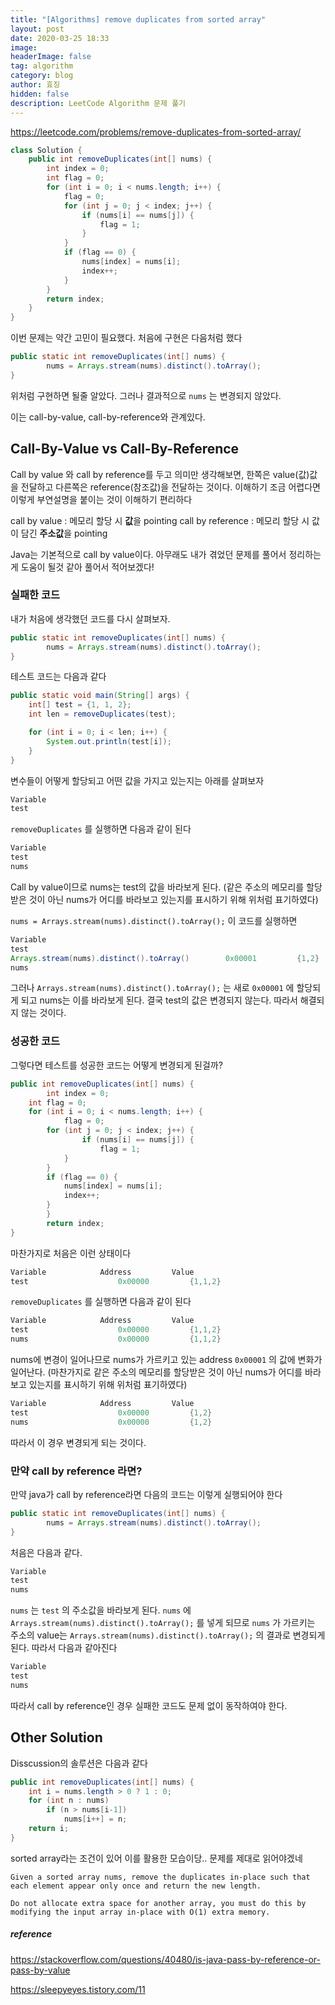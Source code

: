 ```yaml
---
title: "[Algorithms] remove duplicates from sorted array"
layout: post
date: 2020-03-25 18:33
image: 
headerImage: false
tag: algorithm
category: blog
author: 효징
hidden: false
description: LeetCode Algorithm 문제 풀기
---
```


https://leetcode.com/problems/remove-duplicates-from-sorted-array/

~~~java
class Solution {
    public int removeDuplicates(int[] nums) {
        int index = 0;
        int flag = 0;
        for (int i = 0; i < nums.length; i++) {
            flag = 0;
            for (int j = 0; j < index; j++) {
                if (nums[i] == nums[j]) {
                    flag = 1;
                }
            }
            if (flag == 0) {
                nums[index] = nums[i];
                index++;
            }
        }
        return index;
    }
}
~~~



이번 문제는 약간 고민이 필요했다. 처음에 구현은 다음처럼 했다

~~~java
public static int removeDuplicates(int[] nums) {
		nums = Arrays.stream(nums).distinct().toArray();
}
~~~

위처럼 구현하면 될줄 알았다. 그러나 결과적으로 `nums` 는 변경되지 않았다. 

이는 call-by-value, call-by-reference와 관계있다.



## Call-By-Value vs Call-By-Reference

Call by value 와 call by reference를 두고 의미만 생각해보면, 한쪽은 value(값)값을 전달하고 다른쪽은 reference(참조값)을 전달하는 것이다. 이해하기 조금 어렵다면 이렇게 부연설명을 붙이는 것이 이해하기 편리하다

call by value : 메모리 할당 시 **값**을 pointing
call by reference : 메모리 할당 시 값이 담긴 **주소값**을 pointing

Java는 기본적으로 call by value이다. 아무래도 내가 겪었던 문제를 풀어서 정리하는게 도움이 될것 같아 풀어서 적어보겠다!



### 실패한 코드 

내가 처음에 생각했던 코드를 다시 살펴보자. 

~~~java
public static int removeDuplicates(int[] nums) {
		nums = Arrays.stream(nums).distinct().toArray();
}
~~~

테스트 코드는 다음과 같다

```java
public static void main(String[] args) {
    int[] test = {1, 1, 2};
    int len = removeDuplicates(test);

    for (int i = 0; i < len; i++) {
        System.out.println(test[i]);
    }
}
```

변수들이 어떻게 할당되고 어떤 값을 가지고 있는지는 아래를 살펴보자

```java
Variable																		Address			Value
test																				0x00000			{1,1,2}
```

`removeDuplicates` 를 실행하면 다음과 같이 된다

~~~java
Variable																		Address			Value
test																				0x00000			{1,1,2}
nums																				0x00000			{1,1,2}
~~~

Call by value이므로 nums는 test의 값을 바라보게 된다.  (같은 주소의 메모리를 할당받은 것이 아닌 nums가 어디를 바라보고 있는지를 표시하기 위해 위처럼  표기하였다)

`nums = Arrays.stream(nums).distinct().toArray();` 이 코드를 실행하면

~~~java
Variable																		Address			Value
test																				0x00000			{1,1,2}
Arrays.stream(nums).distinct().toArray()		0x00001			{1,2}
nums																				0x00001			{1,2}
~~~

그러나 `Arrays.stream(nums).distinct().toArray();` 는 새로 `0x00001` 에 할당되게 되고 nums는 이를 바라보게 된다. 결국 test의 값은 변경되지 않는다. 따라서 해결되지 않는 것이다.



### 성공한 코드

그렇다면 테스트를 성공한 코드는 어떻게 변경되게 된걸까?

~~~java
public int removeDuplicates(int[] nums) {
		int index = 0;
    int flag = 0;
    for (int i = 0; i < nums.length; i++) {
    		flag = 0;
      	for (int j = 0; j < index; j++) {
      			if (nums[i] == nums[j]) {
            		flag = 1;
            }
        }
        if (flag == 0) {
            nums[index] = nums[i];
            index++;
        }
		}
		return index;
}
~~~

마찬가지로 처음은 이런 상태이다

```java
Variable			Address			Value
test					0x00000			{1,1,2}
```

`removeDuplicates` 를 실행하면 다음과 같이 된다

~~~java
Variable			Address			Value
test					0x00000			{1,1,2}
nums					0x00000			{1,1,2}
~~~

nums에 변경이 일어나므로 nums가 가르키고 있는 address `0x00001` 의 값에 변화가 일어난다. (마찬가지로 같은 주소의 메모리를 할당받은 것이 아닌 nums가 어디를 바라보고 있는지를 표시하기 위해 위처럼  표기하였다)

~~~java
Variable			Address			Value
test					0x00000			{1,2}
nums					0x00000			{1,2}
~~~

따라서 이 경우 변경되게 되는 것이다. 

### 만약 call by reference 라면?

만약 java가 call by reference라면 다음의 코드는 이렇게 실행되어야 한다

~~~java
public static int removeDuplicates(int[] nums) {
		nums = Arrays.stream(nums).distinct().toArray();
}
~~~

처음은 다음과 같다.

~~~java 
Variable																		Address			Value
test																				0x00000			{1,1,2}
nums																				0x00000			{1,1,2}
~~~

`nums` 는 `test` 의 주소값을 바라보게 된다. `nums` 에 `Arrays.stream(nums).distinct().toArray();` 를 넣게 되므로 `nums` 가 가르키는 주소의 value는 `Arrays.stream(nums).distinct().toArray();` 의 결과로 변경되게 된다. 따라서 다음과 같아진다

~~~java
Variable																		Address			Value
test																				0x00000			{1,2}
nums																				0x00000			{1,2}
~~~

따라서 call by reference인 경우 실패한 코드도 문제 없이 동작하여야 한다. 



## Other Solution

Disscussion의 솔루션은 다음과 같다

~~~java
public int removeDuplicates(int[] nums) {
    int i = nums.length > 0 ? 1 : 0;
    for (int n : nums)
        if (n > nums[i-1])
            nums[i++] = n;
    return i;
}
~~~

sorted array라는 조건이 있어 이를 활용한 모습이당.. 문제를 제대로 읽어야겠네

~~~
Given a sorted array nums, remove the duplicates in-place such that each element appear only once and return the new length.

Do not allocate extra space for another array, you must do this by modifying the input array in-place with O(1) extra memory.
~~~





##### reference

https://stackoverflow.com/questions/40480/is-java-pass-by-reference-or-pass-by-value

https://sleepyeyes.tistory.com/11

